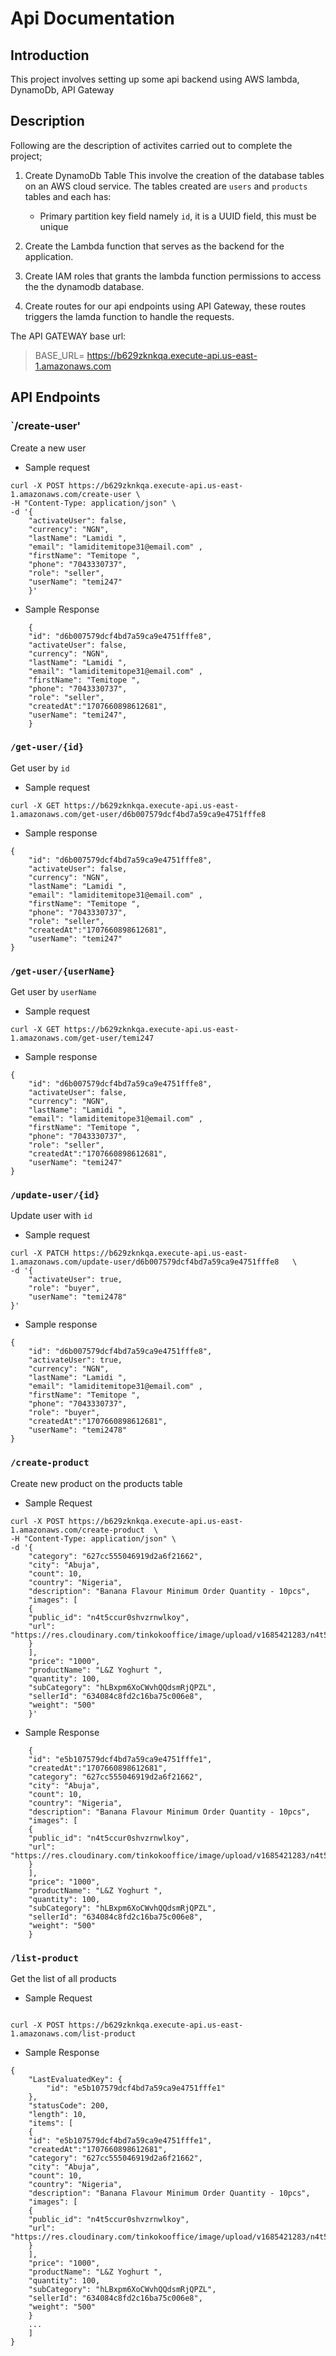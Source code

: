 # Api Documentation
## Introduction
This project involves setting up some api backend using AWS lambda,
DynamoDb, API Gateway

## Description
Following are the description of activites carried out to complete the project;
1. Create DynamoDb Table
  This involve the creation of the database tables on an AWS cloud service. The tables created are `users` and `products` tables and each has:

    - Primary partition key field namely `id`, it is a UUID field, this must be unique

2. Create the Lambda function that serves as the backend for the application.

3. Create IAM roles that grants the lambda function permissions to access the the dynamodb database.

4. Create routes for our api endpoints using API Gateway, these routes triggers the lamda function to handle the requests.

The API GATEWAY base url:
> BASE_URL= https://b629zknkqa.execute-api.us-east-1.amazonaws.com

## API Endpoints
### `/create-user'
Create a new user

- Sample request

```
curl -X POST https://b629zknkqa.execute-api.us-east-1.amazonaws.com/create-user \
-H "Content-Type: application/json" \
-d '{
    "activateUser": false,
    "currency": "NGN",
    "lastName": "Lamidi ",
    "email": "lamiditemitope31@email.com" ,
    "firstName": "Temitope ",
    "phone": "7043330737",
    "role": "seller",
    "userName": "temi247"
    }'
```

- Sample Response
```
    {
    "id": "d6b007579dcf4bd7a59ca9e4751fffe8",
    "activateUser": false,
    "currency": "NGN",
    "lastName": "Lamidi ",
    "email": "lamiditemitope31@email.com" ,
    "firstName": "Temitope ",
    "phone": "7043330737",
    "role": "seller",
    "createdAt":"1707660898612681",
    "userName": "temi247",
    }
```

### `/get-user/{id}`
Get user by `id`
- Sample request
```
curl -X GET https://b629zknkqa.execute-api.us-east-1.amazonaws.com/get-user/d6b007579dcf4bd7a59ca9e4751fffe8
```

- Sample response
```
{
    "id": "d6b007579dcf4bd7a59ca9e4751fffe8",
    "activateUser": false,
    "currency": "NGN",
    "lastName": "Lamidi ",
    "email": "lamiditemitope31@email.com" ,
    "firstName": "Temitope ",
    "phone": "7043330737",
    "role": "seller",
    "createdAt":"1707660898612681",
    "userName": "temi247"
}
```
### `/get-user/{userName}`
Get user by `userName`
- Sample request
```
curl -X GET https://b629zknkqa.execute-api.us-east-1.amazonaws.com/get-user/temi247
```

- Sample response
```
{
    "id": "d6b007579dcf4bd7a59ca9e4751fffe8",
    "activateUser": false,
    "currency": "NGN",
    "lastName": "Lamidi ",
    "email": "lamiditemitope31@email.com" ,
    "firstName": "Temitope ",
    "phone": "7043330737",
    "role": "seller",
    "createdAt":"1707660898612681",
    "userName": "temi247"
}
```

### `/update-user/{id}`
Update user with `id`
- Sample request
```
curl -X PATCH https://b629zknkqa.execute-api.us-east-1.amazonaws.com/update-user/d6b007579dcf4bd7a59ca9e4751fffe8   \
-d '{
    "activateUser": true,
    "role": "buyer",
    "userName": "temi2478"
}'
```

- Sample response
```
{
    "id": "d6b007579dcf4bd7a59ca9e4751fffe8",
    "activateUser": true,
    "currency": "NGN",
    "lastName": "Lamidi ",
    "email": "lamiditemitope31@email.com" ,
    "firstName": "Temitope ",
    "phone": "7043330737",
    "role": "buyer",
    "createdAt":"1707660898612681",
    "userName": "temi2478"
}
```

### `/create-product`
Create new product on the products table

- Sample Request 

```
curl -X POST https://b629zknkqa.execute-api.us-east-1.amazonaws.com/create-product  \
-H "Content-Type: application/json" \
-d '{
    "category": "627cc555046919d2a6f21662",
    "city": "Abuja",
    "count": 10,
    "country": "Nigeria",
    "description": "Banana Flavour Minimum Order Quantity - 10pcs",
    "images": [
    {
    "public_id": "n4t5ccur0shvzrnwlkoy",
    "url": "https://res.cloudinary.com/tinkokooffice/image/upload/v1685421283/n4t5ccur0shvzrnwlkoy.jpg"
    }
    ],
    "price": "1000",
    "productName": "L&Z Yoghurt ",
    "quantity": 100,
    "subCategory": "hLBxpm6XoCWvhQQdsmRjQPZL",
    "sellerId": "634084c8fd2c16ba75c006e8",
    "weight": "500"
    }'
```
- Sample Response

```
    {
    "id": "e5b107579dcf4bd7a59ca9e4751fffe1",
    "createdAt":"1707660898612681",
    "category": "627cc555046919d2a6f21662",
    "city": "Abuja",
    "count": 10,
    "country": "Nigeria",
    "description": "Banana Flavour Minimum Order Quantity - 10pcs",
    "images": [
    {
    "public_id": "n4t5ccur0shvzrnwlkoy",
    "url": "https://res.cloudinary.com/tinkokooffice/image/upload/v1685421283/n4t5ccur0shvzrnwlkoy.jpg"
    }
    ],
    "price": "1000",
    "productName": "L&Z Yoghurt ",
    "quantity": 100,
    "subCategory": "hLBxpm6XoCWvhQQdsmRjQPZL",
    "sellerId": "634084c8fd2c16ba75c006e8",
    "weight": "500"
    }
```

### `/list-product`
Get the list of all products

- Sample Request

```

curl -X POST https://b629zknkqa.execute-api.us-east-1.amazonaws.com/list-product
```

- Sample Response

```
{
    "LastEvaluatedKey": {
        "id": "e5b107579dcf4bd7a59ca9e4751fffe1"
    },
    "statusCode": 200,
    "length": 10,
    "items": [
    {
    "id": "e5b107579dcf4bd7a59ca9e4751fffe1",
    "createdAt":"1707660898612681",
    "category": "627cc555046919d2a6f21662",
    "city": "Abuja",
    "count": 10,
    "country": "Nigeria",
    "description": "Banana Flavour Minimum Order Quantity - 10pcs",
    "images": [
    {
    "public_id": "n4t5ccur0shvzrnwlkoy",
    "url": "https://res.cloudinary.com/tinkokooffice/image/upload/v1685421283/n4t5ccur0shvzrnwlkoy.jpg"
    }
    ],
    "price": "1000",
    "productName": "L&Z Yoghurt ",
    "quantity": 100,
    "subCategory": "hLBxpm6XoCWvhQQdsmRjQPZL",
    "sellerId": "634084c8fd2c16ba75c006e8",
    "weight": "500"
    }
    ...
    ]
}
```
